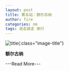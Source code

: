 ```yaml
---
layout: post
title: 第五站：额尔古纳
author: fire
categories: nm 
tags: 说走就走 旅行
---
```


![title](http://image.sideproject.cn/title/title_128.jpg){:class="image-title"}


**额尔古纳**


---Read More---
